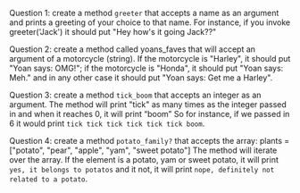 Question 1: create a method `greeter` that accepts a name as an argument and prints a greeting of your choice to that name. For instance, if you invoke greeter('Jack') it should put "Hey how's it going Jack??"

Question 2: create a method called yoans_faves that will accept an argument of a motorcycle (string). If the motorcycle is "Harley", it should put "Yoan says: OMG!"; if the motorcycle is "Honda", it should put "Yoan says: Meh." and in any other case it should put "Yoan says: Get me a Harley".

Question 3: create a method `tick_boom` that accepts an integer as an argument. The method will print "tick" as many times as the integer passed in and when it reaches 0, it will print “boom” So for instance, if we passed in 6 it would print `tick tick tick tick tick tick boom`. 

Question 4: create a method `potato_family?` that accepts the array:
plants = ["potato", "pear", "apple", "yam", "sweet potato"]
The method will iterate over the array. If the element is a potato, yam or sweet potato, it will print `yes, it belongs to potatos` and it not, it will print `nope, definitely not related to a potato`.